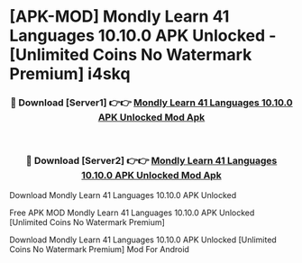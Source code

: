 # [APK-MOD] Mondly  Learn 41 Languages 10.10.0 APK Unlocked - [Unlimited Coins No Watermark Premium] i4skq



<div align="center">
<h3>🔴 Download [Server1] 👉👉 <a href="https://momento.my/?title=Mondly__Learn_41_Languages_10.10.0_APK_Unlocked">Mondly  Learn 41 Languages 10.10.0 APK Unlocked Mod Apk</a></h3><br>

<h3>🔴 Download [Server2] 👉👉 <a href="https://momento.my/?title=Mondly__Learn_41_Languages_10.10.0_APK_Unlocked">Mondly  Learn 41 Languages 10.10.0 APK Unlocked Mod Apk</a></h3>
</div>



Download Mondly  Learn 41 Languages 10.10.0 APK Unlocked 

Free APK MOD Mondly  Learn 41 Languages 10.10.0 APK Unlocked [Unlimited Coins No Watermark Premium]

Download Mondly  Learn 41 Languages 10.10.0 APK Unlocked [Unlimited Coins No Watermark Premium] Mod For Android
